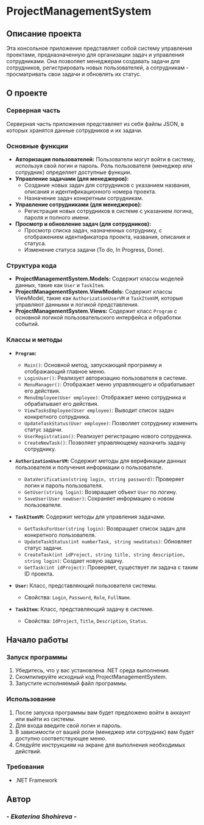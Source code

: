 # ProjectManagementSystem

## Описание проекта

Эта консольное приложение представляет собой систему управления проектами, предназначенную для организации задач и управления сотрудниками. Она позволяет менеджерам создавать задачи для сотрудников, регистрировать новых пользователей, а сотрудникам - просматривать свои задачи и обновлять их статус.

## О проекте

### Серверная часть
Серверная часть приложения представляет из себя файлы JSON, в которых хранятся данные сотрудников и их задачи.

### Основные функции
*   **Авторизация пользователей:** Пользователи могут войти в систему, используя свой логин и пароль. Роль пользователя (менеджер или сотрудник) определяет доступные функции.
*   **Управление задачами (для менеджеров):**
    *   Создание новых задач для сотрудников с указанием названия, описания и идентификационного номера проекта.
    *   Назначение задач конкретным сотрудникам.
*   **Управление сотрудниками (для менеджеров):**
    *   Регистрация новых сотрудников в системе с указанием логина, пароля и полного имени.
*   **Просмотр и обновление задач (для сотрудников):**
    *   Просмотр списка задач, назначенных сотруднику, с отображением идентификатора проекта, названия, описания и статуса.
    *   Изменение статуса задачи (To do, In Progress, Done).

### Структура кода
*   **ProjectManagementSystem.Models:** Содержит классы моделей данных, такие как `User` и `TaskItem`.
*   **ProjectManagementSystem.ViewModels:** Содержит классы ViewModel, такие как `AuthorizationUserVM` и `TaskItemVM`, которые управляют данными и логикой представления.
*   **ProjectManagementSystem.Views:** Содержит класс `Program` с основной логикой пользовательского интерфейса и обработки событий.

### Классы и методы
*   **`Program`:**
    *   `Main()`: Основной метод, запускающий программу и отображающий главное меню.
    *   `LoginUser()`: Реализует авторизацию пользователя в системе.
    *   `MenuManager()`: Отображает меню управляющего и обрабатывает его действия.
    *   `MenuEmployee(User employee)`: Отображает меню сотрудника и обрабатывает его действия.
    *   `ViewTasksEmployee(User employee)`: Выводит список задач конкретного сотрудника.
    *   `UpdateTaskStatus(User employee)`: Позволяет сотруднику изменить статус задачи.
    *   `UserRegistration()`: Реализует регистрацию нового сотрудника.
    *   `CreateNewTask()`: Позволяет управляющему назначить задачу сотруднику.

*   **`AuthorizationUserVM`:**
Содержит методы для верификации данных пользователя и получения информации о пользователе.
    *   `DataVerification(string login, string password)`: Проверяет логин и пароль пользователя.
    *   `GetUser(string login)`: Возвращает объект `User` по логину.
    *   `SaveUser(User newUser)`: Сохраняет информацию о новом пользователе.

*   **`TaskItemVM`:**
Содержит методы для управления задачами.
    *   `GetTasksForUser(string login)`: Возвращает список задач для конкретного пользователя.
    *   `UpdateTaskStatus(int numberTask, string newStatus)`: Обновляет статус задачи.
    *   `CreateTask(int idProject, string title, string description, string login)`: Создает новую задачу.
    *   `GetTask(int idProject)`: Проверяет, существует ли задача с таким ID проекта.

*   **`User`:**
Класс, представляющий пользователя системы.
    *   Свойства: `Login`, `Password`, `Role`, `FullName`.

*   **`TaskItem`:**
Класс, представляющий задачу в системе.
    *   Свойства: `IdProject`, `Title`, `Description`, `Status`.

## Начало работы

### Запуск программы
1.  Убедитесь, что у вас установлена .NET среда выполнения.
2.  Скомпилируйте исходный код ProjectManagementSystem.
3.  Запустите исполняемый файл программы.

### Использование
1.  После запуска программы вам будет предложено войти в аккаунт или выйти из системы.
2.  Для входа введите свой логин и пароль.
3.  В зависимости от вашей роли (менеджер или сотрудник) вам будет доступно соответствующее меню.
4.  Следуйте инструкциям на экране для выполнения необходимых действий.

### Требования
*   .NET Framework

## Автор
### - ***Ekaterina Shohireva*** - 